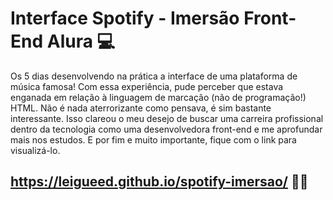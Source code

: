 # Interface Spotify - Imersão Front-End Alura 💻

Os 5 dias desenvolvendo na prática a interface de uma plataforma de música famosa!
Com essa experiência, pude perceber que estava enganada em relação à linguagem de marcação (não de programação!) HTML.
Não é nada aterrorizante como pensava, é sim bastante interessante. Isso clareou o meu desejo de buscar uma carreira profissional dentro da tecnologia como uma desenvolvedora front-end e me aprofundar mais nos estudos.
E por fim e muito importante, fique com o link para visualizá-lo.

## https://leigueed.github.io/spotify-imersao/ 👩‍💻
